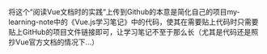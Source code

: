 将这个“阅读Vue文档时的实践“上传到Github的本意是简化自己的项目my-learning-note中的《Vue.js学习笔记》中的代码，使其在需要贴上代码时只需要贴上GitHub的项目文件链接即可，让学习笔记不至于那么长（尤其是代码还是照抄Vue官方文档的情况下...）
